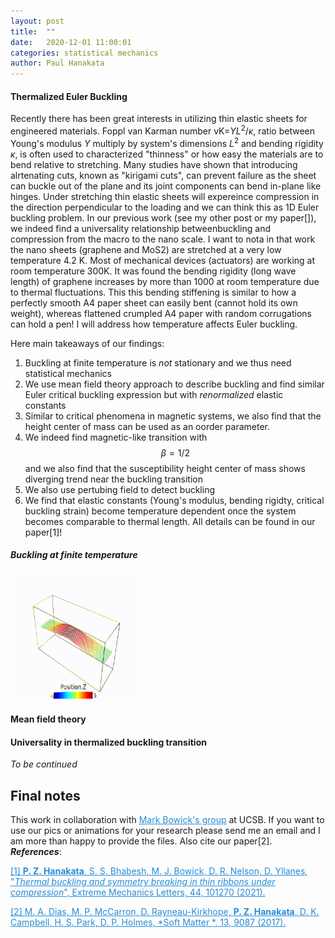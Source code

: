```yaml
---
layout: post
title:  ""
date:   2020-12-01 11:00:01
categories: statistical mechanics 
author: Paul Hanakata
---
```

#### Thermalized Euler Buckling 
Recently there has been great interests in utilizing thin elastic sheets for engineered materials. Foppl van Karman number vK=$YL^2/\kappa$, ratio between Young's modulus $Y$ multiply by system's dimensions $L^2$ and bending rigidity $\kappa$, is often used to characterized "thinness" or how easy the materials are to bend relative to stretching. Many studies have shown that introducing alrtenating cuts, known as "kirigami cuts", can prevent failure as the sheet can buckle out of the plane and its joint components can bend in-plane like hinges. Under stretching thin elastic sheets will expereince compression in the direction perpendicular to the loading and we can think this as 1D Euler buckling problem.  In our previous work (see my other post or my paper[]), we indeed find a universality relationship betweenbuckling and compression from the macro to the nano scale. I want to nota in that work the nano sheets (graphene and MoS2) are stretched at a very low temperature 4.2 K. Most of mechanical devices (actuators) are working at room temperature 300K. It was found the bending rigidity (long wave length) of graphene increases by more than 1000 at room temperature due to thermal fluctuations. This  this bending stiffening is similar to how a perfectly smooth A4 paper sheet can easily bent (cannot hold its own weight), whereas flattened crumpled A4 paper with random corrugations can hold a pen!    I will address how temperature affects Euler buckling. 

Here main takeaways of our findings:
1. Buckling at finite temperature is *not* stationary and we thus need statistical mechanics
2. We use mean field theory approach to describe buckling and find similar Euler critical buckling expression but with *renormalized* elastic constants 
3. Similar to critical phenomena in magnetic systems, we also find that the height center of mass can be used as an oorder parameter.
4. We indeed find magnetic-like transition with $$\beta=1/2$$ and we also find that the susceptibility height center of mass shows diverging trend near the buckling transition
5. We also use pertubing field to detect buckling 
6. We find that elastic constants (Young's modulus, bending rigidty, critical buckling strain) become temperature dependent once the system becomes comparable to thermal length. 
All details can be found in our paper[1]!

##### Buckling at finite temperature 
<img src="/img/T0.05_buckled.gif" width="200" height="200" />

#### Mean field theory 

#### Universality in thermalized buckling transition 



*To be continued*
## Final notes 
This work in collaboration with <a href="http://pubs.rsc.org/-/content/articlelanding/2017/sm/c7sm01693j/unauth#!divAbstract" style="color:#268cd7
">Mark Bowick's group</a> at UCSB. If you want to use our pics or animations for your research please send me an email and I am more than happy to provide the files. Also cite our paper[2].
***References***:

<a href="https://www.sciencedirect.com/science/article/abs/pii/S2352431621000602" style="color:#268cd7
">[1] **P. Z. Hanakata**, S. S.  Bhabesh, M. J. Bowick, D. R. Nelson, D. Yllanes, "*Thermal buckling and symmetry breaking in thin ribbons under compression*", Extreme Mechanics Letters, 44, 101270 (2021).</a>

<a href="http://pubs.rsc.org/-/content/articlelanding/2017/sm/c7sm01693j/unauth#!divAbstract" style="color:#268cd7
">[2]  M. A. Dias, M. P. McCarron, D. Rayneau-Kirkhope, **P. Z. Hanakata**, D. K. Campbell, H. S. Park, D. P. Holmes, *Soft Matter *, 13, 9087 (2017).</a>
